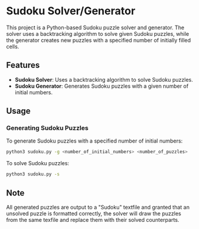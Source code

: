# Sudoku Solver/Generator

This project is a Python-based Sudoku puzzle solver and generator. The solver uses a backtracking algorithm to solve given Sudoku puzzles, while the generator creates new puzzles with a specified number of initially filled cells.

## Features

- **Sudoku Solver**: Uses a backtracking algorithm to solve Sudoku puzzles.
- **Sudoku Generator**: Generates Sudoku puzzles with a given number of initial numbers.

## Usage

### Generating Sudoku Puzzles

To generate Sudoku puzzles with a specified number of initial numbers:

```sh
python3 sudoku.py -g <number_of_initial_numbers> <number_of_puzzles>
```

To solve Sudoku puzzles:

```sh
python3 sudoku.py -s
```
## Note

All generated puzzles are output to a "Sudoku" textfile and granted that an unsolved puzzle is formatted correctly, the solver will draw the puzzles from the same texfile and replace them with their solved counterparts.



